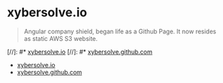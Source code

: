 # xybersolve.io

> Angular company shield, began life as a Github Page. It now resides as
static AWS S3 website.

[//]: #* <a href="http://xybersolve.io">xybersolve.io</a>
[//]: #* <a href="http://xybersolve.github.com">xybersolve.github.com</a>

* [xybersolve.io](http://xybersolve.io)
* [xybersolve.github.com](http://xybersolve.github.com)
